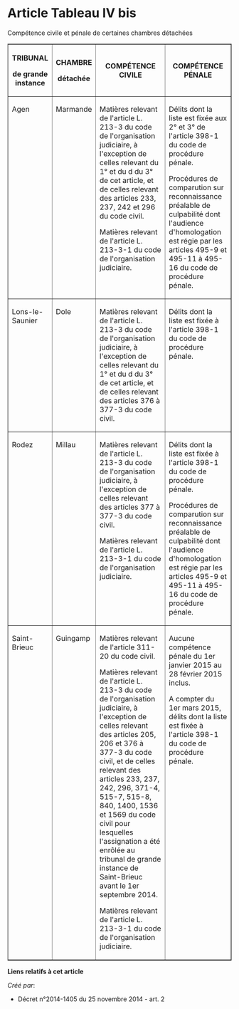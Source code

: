 # Article Tableau IV bis

Compétence civile et pénale de certaines chambres détachées

<table border="1">
  <tbody>
    <tr>
      <th>

TRIBUNAL 

de grande instance

</th>
      <th>

CHAMBRE 

détachée

</th>
      <th>

COMPÉTENCE CIVILE

</th>
      <th>

COMPÉTENCE PÉNALE

</th>
    </tr>
    <tr>
      <td valign="top" align="left">

Agen

</td>
      <td valign="top" align="left">

Marmande

</td>
      <td align="left" valign="top">

Matières relevant de l'article L. 213-3 du code de l'organisation judiciaire, à l'exception de celles relevant du 1° et du d
du 3° de cet article, et de celles relevant des articles 233, 237, 242 et 296 du code civil.

Matières relevant de l'article L. 213-3-1 du code de l'organisation judiciaire.

</td>
      <td align="left" valign="top">

Délits dont la liste est fixée aux 2° et 3° de l'article 398-1 du code de procédure pénale.

Procédures de comparution sur reconnaissance préalable de culpabilité dont l'audience d'homologation est régie par les
articles 495-9 et 495-11 à 495-16 du code de procédure pénale.

</td>
    </tr>
    <tr>
      <td align="left" valign="top">

Lons-le-Saunier

</td>
      <td align="left" valign="top">

Dole

</td>
      <td align="left" valign="top">

Matières relevant de l'article L. 213-3 du code de l'organisation judiciaire, à l'exception de celles relevant du 1° et du d
du 3° de cet article, et de celles relevant des articles 376 à 377-3 du code civil.

</td>
      <td valign="top" align="left">

Délits dont la liste est fixée à l'article 398-1 du code de procédure pénale.

</td>
    </tr>
    <tr>
      <td align="left" valign="top">

Rodez

</td>
      <td align="left" valign="top">

Millau

</td>
      <td valign="top" align="left">

Matières relevant de l'article L. 213-3 du code de l'organisation judiciaire, à l'exception de celles relevant des articles
377 à 377-3 du code civil.

Matières relevant de l'article L. 213-3-1 du code de l'organisation judiciaire.

</td>
      <td align="left" valign="top">

Délits dont la liste est fixée à l'article 398-1 du code de procédure pénale.

Procédures de comparution sur reconnaissance préalable de culpabilité dont l'audience d'homologation est régie par les
articles 495-9 et 495-11 à 495-16 du code de procédure pénale.

</td>
    </tr>
    <tr>
      <td align="left" valign="top">

Saint-Brieuc

</td>
      <td valign="top" align="left">

Guingamp

</td>
      <td valign="top" align="left">

Matières relevant de l'article 311-20 du code civil.

Matières relevant de l'article L. 213-3 du code de l'organisation judiciaire, à l'exception de celles relevant des articles
205, 206 et 376 à 377-3 du code civil, et de celles relevant des articles 233, 237, 242, 296, 371-4, 515-7, 515-8, 840, 1400,
1536 et 1569 du code civil pour lesquelles l'assignation a été enrôlée au tribunal de grande instance de Saint-Brieuc avant
le 1er septembre 2014.

Matières relevant de l'article L. 213-3-1 du code de l'organisation judiciaire.

</td>
      <td align="left" valign="top">

Aucune compétence pénale du 1er janvier 2015 au 28 février 2015 inclus.

A compter du 1er mars 2015, délits dont la liste est fixée à l'article 398-1 du code de procédure pénale.

</td>
    </tr>
  </tbody>
</table>

**Liens relatifs à cet article**

_Créé par_:

  - Décret n°2014-1405 du 25 novembre 2014 - art. 2
